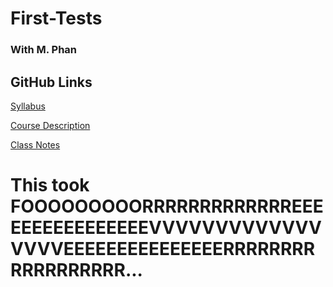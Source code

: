 # First-Tests
### With M. Phan

## GitHub Links
[Syllabus](https://phanmad000.github.io/First-Tests/Syllabus)

[Course Description](https://phanmad000.github.io/First-Tests/Course-Description)

[Class Notes](http://phanmad000.github.io/ClassNotes.md/)


# This took FOOOOOOOOORRRRRRRRRRRRREEEEEEEEEEEEEEEEVVVVVVVVVVVVVVVVVEEEEEEEEEEEEEEERRRRRRRRRRRRRRRRRR...
